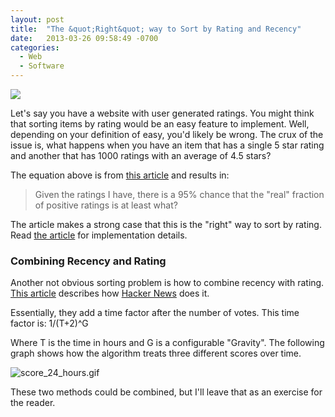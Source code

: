 ```yaml
---
layout: post
title:  "The &quot;Right&quot; way to Sort by Rating and Recency"
date:   2013-03-26 09:58:49 -0700
categories:
  - Web
  - Software
---
```


  ![](/attachments/286d3b2264f6c700c1eab7b6f52c89e7/image.png)

 Let's say you have a website with user generated ratings. You might think that sorting items by rating would be an easy feature to implement. Well, depending on your definition of easy, you'd likely be wrong. The crux of the issue is, what happens when you have an item that has a single 5 star rating and another that has 1000 ratings with an average of 4.5 stars?

 The equation above is from  [this article](http://www.evanmiller.org/how-not-to-sort-by-average-rating.html)  and results in:

 >  Given the ratings I have, there is a 95% chance that the "real" fraction of positive ratings is at least what?

 The article makes a strong case that this is the "right" way to sort by rating. Read  [the article](http://www.evanmiller.org/how-not-to-sort-by-average-rating.html)  for implementation details.

### Combining Recency and Rating

 Another not obvious sorting problem is how to combine recency with rating.  [This article](http://amix.dk/blog/post/19574)  describes how  [Hacker News](https://news.ycombinator.com/)  does it.

 Essentially, they add a time factor after the number of votes. This time factor is: 1/(T+2)^G

 Where T is the time in hours and G is a configurable "Gravity". The following graph shows how the algorithm treats three different scores over time.

 ![score_24_hours.gif](/attachments/8d65e532307459bdbcb9db784c3cb7cd/image.png)

 These two methods could be combined, but I'll leave that as an exercise for the reader.
